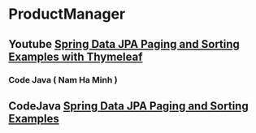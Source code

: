 # ProductManager

## Youtube [Spring Data JPA Paging and Sorting Examples with Thymeleaf](https://www.youtube.com/watch?v=NQh6jbxNKpQ&t=325s)
### Code Java ( Nam Ha Minh )

## CodeJava [Spring Data JPA Paging and Sorting Examples](https://www.codejava.net/frameworks/spring-boot/spring-data-jpa-paging-and-sorting-examples)
